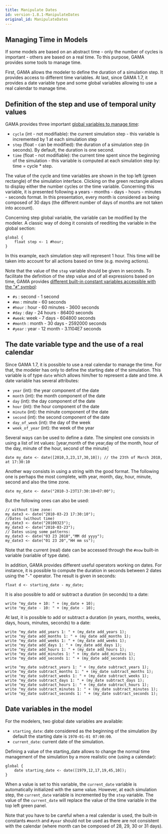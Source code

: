 ```yaml
---
title: Manipulate Dates
id: version-1.8.1-ManipulateDates
original_id: ManipulateDates
---
```


[//]: # (keyword|concept_date)

[//]: # (keyword|type_date) 
[//]: # (keyword|concept_time)
## Managing Time in Models

If some models are based on an abstract time - only the number of cycles is important - others are based on a real time. To this purpose, GAMA provides some tools to manage time.

First, GAMA allows the modeler to define the duration of a simulation step. It provides access to different time variables. At last, since GAMA 1.7, it provides a date variable type and some global variables allowing to use a real calendar to manage time.

## Definition of the step and use of temporal unity values

GAMA provides three important [global variables to manage time](GlobalSpecies#cycle):

* `cycle` (int - not modifiable): the current simulation step - this variable is incremented by 1 at each simulation step
* `step` (float - can be modified): the duration of a simulation step (in seconds). By default, the duration is one second.
* `time` (float - not modifiable): the current time spent since the beginning of the simulation - this variable is computed at each simulation step by: time = cycle * step. 

The value of the cycle and time variables are shown in the top left (green rectangle) of the simulation interface. Clicking on the green rectangle allows to display either the number cycles or the time variable. Concerning this variable, it is presented following a years - months - days - hours - minutes - seconds format. In this presentation, every month is considered as being composed of 30 days (the different number of days of months are not taken into account).

Concerning step global variable, the variable can be modified by the modeler. A classic way of doing it consists of reediting the variable in the global section:

```
global {
    float step <- 1 #hour;
}
```

In this example, each simulation step will represent 1 hour. This time will be taken into account for all actions based on time (e.g. moving actions).

Note that the value of the `step` variable should be given in seconds. To facilitate the definition of the step value and of all expressions based on time, GAMA provides [different built-in constant variables accessible with the "`#`" symbol](UnitsAndConstants#time-units): 

* `#s` : second - 1 second
* `#mn` : minute - 60 seconds
* `#hour` : hour - 60 minutes - 3600 seconds
* `#day` : day - 24 hours - 86400 seconds
* `#week`: week - 7 days - 604800 seconds
* `#month` : month - 30 days - 2592000 seconds
* `#year` : year - 12 month - 3.1104E7 seconds
	

## The date variable type and the use of a real calendar
Since GAMA 1.7, it is possible to use a real calendar to manage the time. For that, the modeler has only to define the starting date of the simulation. This variable is of type `date` which allows him/her to represent a date and time. 
A date variable has several attributes:

* `year` (int): the year component of the date
* `month` (int): the month component of the date
* `day` (int): the day component of the date
* `hour` (int): the hour component of the date
* `minute` (int): the minute component of the date
* `second` (int): the second component of the date
* `day_of_week` (int): the day of the week
* `week_of_year` (int): the week of the year

Several ways can be used to define a date. The simplest one consists in using a list of int values: [year,month of the year,day of the month, hour of the day, minute of the hour, second of the minute]
```
date my_date <- date([2010,3,23,17,30,10]); // the 23th of March 2010, at 17:30:10
```
Another way consists in using a string with the good format. The following one is perhaps the most complete, with year, month, day, hour, minute, second and also the time zone.
```
date my_date <- date("2010-3-23T17:30:10+07:00"); 
```
But the following ones can also be used:
```
// without time zone:
my_date3 <- date("2010-03-23 17:30:10"); 
//Dates (without time)
my_date3 <- date("20100323");
my_date3 <- date("2010-03-23");
// Dates using some patterns:
my_date3 <- date("03 23 2010","MM dd yyyy");
my_date3 <- date("01 23 20","HH mm ss");
```

Note that the current (real) date can be accessed through the `#now` built-in variable (variable of type date).

In addition, GAMA provides different useful operators working on dates. For instance, it is possible to compute the duration in seconds between 2 dates using the "`-`" operator. The result is given in seconds:
```
float d <- starting_date - my_date;
```

It is also possible to add or subtract a duration (in seconds) to a date:
```
write "my_date + 10: " + (my_date + 10);
write "my_date - 10: " + (my_date - 10);
```
		 
At last, it is possible to add or subtract a duration (in years, months, weeks, days, hours, minutes,  seconds) to a date:
```
write "my_date add_years 1: " + (my_date add_years 1);
write "my_date add_months 1: " + (my_date add_months 1);
write "my_date add_weeks 1: " + (my_date add_weeks 1);
write "my_date add_days 1: " + (my_date add_days 1);
write "my_date add_hours 1: " + (my_date add_hours 1);
write "my_date add_minutes 1: " + (my_date add_minutes 1);
write "my_date add_seconds 1: " + (my_date add_seconds 1);
		  
write "my_date subtract_years 1: " + (my_date subtract_years 1);
write "my_date subtract_months 1: " + (my_date subtract_months 1);
write "my_date subtract_weeks 1: " + (my_date subtract_weeks 1);
write "my_date subtract_days 1: " + (my_date subtract_days 1);
write "my_date subtract_hours 1: " + (my_date subtract_hours 1);
write "my_date subtract_minutes 1: " + (my_date subtract_minutes 1);
write "my_date subtract_seconds 1: " + (my_date subtract_seconds 1);
```

## Date variables in the model

For the modelers, two global date variables are available:

* `starting_date`: date considered as the beginning of the simulation (by default the starting date is `1970-01-01 07:00:00`.
* `current_date`: current date of the simulation.

Defining a value of the starting_date allows to change the normal time management of the simulation by a more realistic one (using a calendar): 
```
global {
    date starting_date <- date([1979,12,17,19,45,10]);
}
```

When a value is set to this variable, the `current_date` variable is automatically initialized with the same value. However, at each simulation step, the `current_date` variable is incremented by the `step` variable. The value of the `current_date` will replace the value of the time variable in the top left green panel.

Note that you have to be careful when a real calendar is used, the built-in constants `#month` and `#year` should not be used as there are not consistent with the calendar (where month can be composed of 28, 29, 30 or 31 days).
